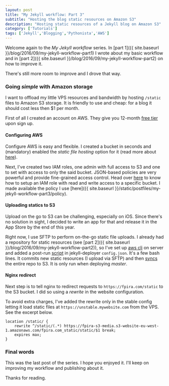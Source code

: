 ```yaml
---
layout: post
title: "My Jekyll workflow: Part 3"
subtitle: "Hosting the blog static resources on Amazon S3"
description: "Hosting static resources of a Jekyll blog on Amazon S3"
category: ['Tutorials']
tags: ['Jekyll','Blogging','Pythonista','AWS']
---
```


Welcome again to the *My Jekyll workflow* series. In [part 1]({{ site.baseurl }}/blog/2016/09/my-jekyll-workflow-part1) I wrote about my basic workflow and in [part 2]({{ site.baseurl }}/blog/2016/09/my-jekyll-workflow-part2) on how to improve it.

There's still more room to improve and I drove that way.

### Going *simple* with Amazon storage

I want to offload my little VPS resources and bandwidth by hosting `/static` files to Amazon S3 storage. It is friendly to use and cheap: for a blog it should cost less then $1 per month.

First of all I created an account on AWS. They give you 12-month [free tier](https://aws.amazon.com/free) upon sign up.

#### Configuring AWS

Configure AWS is easy and flexible. I created a bucket in seconds and (mandatory) enabled the *static file hosting* option  for it (read more about [here](https://docs.aws.amazon.com/AmazonS3/latest/dev/HowDoIWebsiteConfiguration.html)).

Next, I've created two IAM roles, one admin with full access to S3 and one to set with access to only the said bucket. JSON-based policies are very powerful and provide fine-grained access control. Head over [here](https://docs.aws.amazon.com/IAM/latest/UserGuide/access_policies_examples.html#iam-policy-example-s3) to know how to setup an IAM role with read and write access to a specific bucket. I made available the policy I use [here]({{ site.baseurl }}/static/postfiles/my-jekyll-workflow-part3/policy).

#### Uploading statics to S3

Upload on the go to S3 can be challenging, especially on iOS. Since there's no solution in sight, I decided to write an app for that and release it in the App Store by the end of this year.

Right now, I use SFTP to perform on-the-go static file uploads. I already had a repository for static resources (see [part 2]({{ site.baseurl }}/blog/2016/09/my-jekyll-workflow-part2)), so I've set up [aws cli](https://github.com/aws/aws-cli) on server and added a post-run [script](https://gist.github.com/pirafrank/00529b9c07d79389847aec173bd74abf) in jekyll-deployer `config.json`. It's a few bash lines. It commits new static resources (I upload via SFTP) and then [syncs](https://docs.aws.amazon.com/cli/latest/reference/s3/index.html) the entire repo to S3. It is only run when deploying *master*.

#### Nginx redirect

Next step is to tell nginx to redirect requests to `https://fpira.com/static` to the S3 bucket. I did so using a *rewrite* in the website configuration.

To avoid extra charges, I've added the rewrite only in the stable config letting it load static files at `https://unstable.mywebsite.com` from the VPS. See the excerpt below.

```
location /static/ {
    rewrite ^/static/(.*) https://fpira-s3-media.s3-website-eu-west-1.amazonaws.com/fpira.com_static/static/$1 break;
    expires max;
}
```

### Final words

This was the last post of the series. I hope you enjoyed it. I'll keep on improving my workflow and publishing about it.

Thanks for reading.
